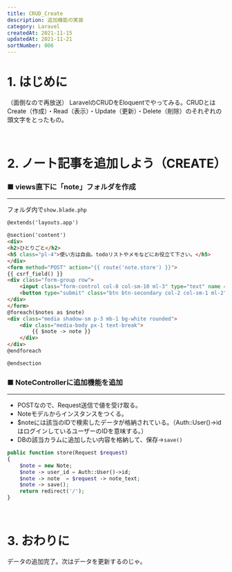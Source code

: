 ```yaml
---
title: CRUD_Create
description: 追加機能の実装
category: Laravel
createdAt: 2021-11-15
updatedAt: 2021-11-21
sortNumber: 006
---
```


# 1. はじめに
（面倒なので再放送）
LaravelのCRUDをEloquentでやってみる。CRUDとはCreate（作成）・Read（表示）・Update（更新）・Delete（削除）のそれぞれの頭文字をとったもの。

<br>

# 2. ノート記事を追加しよう（CREATE）

### ■ views直下に「note」フォルダを作成

---

フォルダ内で`show.blade.php`

```html
@extends('layouts.app')

@section('content')
<div>
<h2>ひとりごと</h2>
<h5 class="pl-4">使い方は自由。todoリストやメモなどにお役立て下さい。</h5>
</div>
<form method="POST" action="{{ route('note.store') }}">
{{ csrf_field() }}
<div class="form-group row">
    <input class="form-control col-8 col-sm-10 ml-3" type="text" name = "note_text" placeholder="ひとりごとは200字でお願いします" maxlength="200" required>
    <button type="submit" class="btn btn-secondary col-2 col-sm-1 ml-2">投稿</button>
</div>
</form>
@foreach($notes as $note)
<div class="media shadow-sm p-3 mb-1 bg-white rounded">
    <div class="media-body px-1 text-break">
        {{ $note -> note }}
    </div>
</div>
@endforeach

@endsection
```

### ■ NoteControllerに追加機能を追加

---

- POSTなので、Request送信で値を受け取る。
- Noteモデルからインスタンスをつくる。
- $noteには該当のIDで検索したデータが格納されている。（Auth::User()->idはログインしているユーザーのIDを意味する。）
- DBの該当カラムに追加したい内容を格納して、保存→`save()`
```php
public function store(Request $request)
{
    $note = new Note;
    $note -> user_id = Auth::User()->id;
    $note -> note  = $request -> note_text;
    $note -> save();
    return redirect('/');
}
```
<br>

# 3. おわりに
データの追加完了。次はデータを更新するのじゃ。
